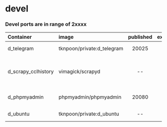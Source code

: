# devel

### Devel ports are in range of 2xxxx
| Container   | image                     | published         | expose | description |
| :---------- | :------------------------ | :---------------: | :----: | ------------- |
| d_telegram  | tknpoon/private:d_telegram| 20025             |   25   | smtp to Telegram  | 
| d_scrapy_cclhistory |  vimagick/scrapyd | --                |   --   | Scrapy for CCL history weekly store to `d_xmysqlrw` |
| d_phpmyadmin | phpmyadmin/phpmyadmin    |  20080            |   80   | php My Admin to `g_mysql`  | 
| d_ubuntu     | tknpoon/private:d_ubuntu |    --             |   --   | ubuntu 18.04         |
